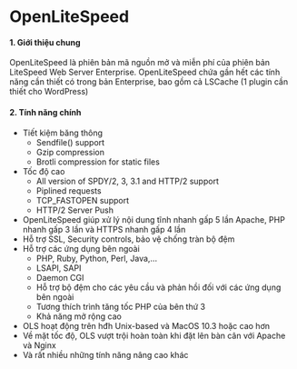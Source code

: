 # OpenLiteSpeed 

#### 1. Giới thiệu chung

OpenLiteSpeed là phiên bản mã nguồn mở và miễn phí của phiên bản LiteSpeed Web Server Enterprise. OpenLiteSpeed chứa gần hết các tính năng cần thiết có trong bản Enterprise, bao gồm cả LSCache (1 plugin cần thiết cho WordPress)

#### 2. Tính năng chính

- Tiết kiệm băng thông
    - Sendfile() support
    - Gzip compression
    - Brotli compression for static files
- Tốc độ cao
    - All version of SPDY/2, 3, 3.1 and HTTP/2 support
    - Piplined requests
    - TCP_FASTOPEN support
    - HTTP/2 Server Push
- OpenLiteSpeed giúp xử lý nội dung tĩnh nhanh gấp 5 lần Apache, PHP nhanh gấp 3 lần và HTTPS nhanh gấp 4 lần
- Hỗ trợ SSL, Security controls, bảo vệ chống tràn bộ đệm
- Hỗ trợ các ứng dụng bên ngoài
    - PHP, Ruby, Python, Perl, Java,...
    - LSAPI, SAPI
    - Daemon CGI
    - Hỗ trợ bộ đệm cho các yêu cầu và phản hồi đối với các ứng dụng bên ngoài
    - Tương thích trình tăng tốc PHP của bên thứ 3
    - Khả năng mở rộng cao
- OLS hoạt động trên hđh Unix-based và MacOS 10.3 hoặc cao hơn
- Về mặt tốc độ, OLS vượt trội hoàn toàn khi đặt lên bàn cân với Apache và Nginx
- Và rất nhiều những tính năng nâng cao khác